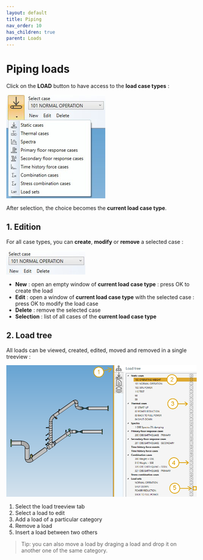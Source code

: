 ```yaml
---
layout: default
title: Piping
nav_order: 10
has_children: true
parent: Loads
---
```


# Piping loads

Click on the **LOAD** button to have access to the **load case types** :

![Image](../../Images/Load2.jpg)

After selection, the choice becomes the **current load case type**.

## 1. Edition

For all case types, you can **create**, **modify** or **remove** a selected case :

![Image](../../Images/Load8.jpg)

- **New** : open an empty window of **current load case type** : press OK to create the load
- **Edit** : open a window of **current load case type** with the selected case :  press OK to modify the load case
- **Delete** : remove the selected case
- **Selection** : list of all cases of the **current load case type**

## 2. Load tree

All loads can be viewed, created, edited, moved and removed in a single treeview :

![Image](../../Images/LoadTree1.png)

1. Select the load treeview tab
2. Select a load to edit
3. Add a load of a particular category
4. Remove a load
5. Insert a load between two others

>Tip: you can also move a load by draging a load and drop it on another one of the same category.